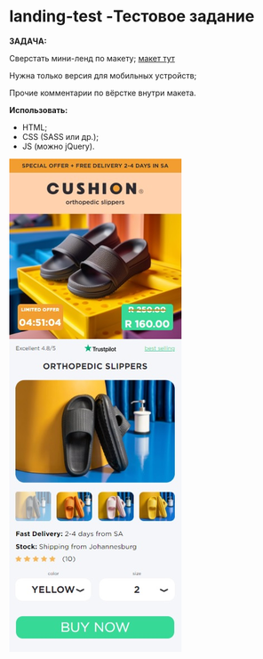 # landing-test -Тестовое задание

**ЗАДАЧА:**

Сверстать мини-ленд по макету; [макет тут](https://www.figma.com/file/RGEN3vzVJA44v2Cu1Fal7P/%D0%A2%D0%B5%D1%81%D1%82%D0%BE%D0%B2%D0%BE%D0%B5-%D0%B7%D0%B0%D0%B4%D0%B0%D0%BD%D0%B8%D0%B5-Frontend-%D1%80%D0%B0%D0%B7%D1%80%D0%B0%D0%B1%D0%BE%D1%82%D1%87%D0%B8%D0%BA-Toster-Media?type=design&node-id=0-1&mode=design&t=SyujGz2IjvEFfkhw-0) 

Нужна только версия для мобильных устройств;

Прочие комментарии по вёрстке внутри макета.

**Использовать:**

- HTML;
- CSS (SASS или др.);
- JS (можно jQuery).

<img src='./img/pre.jpg'>
